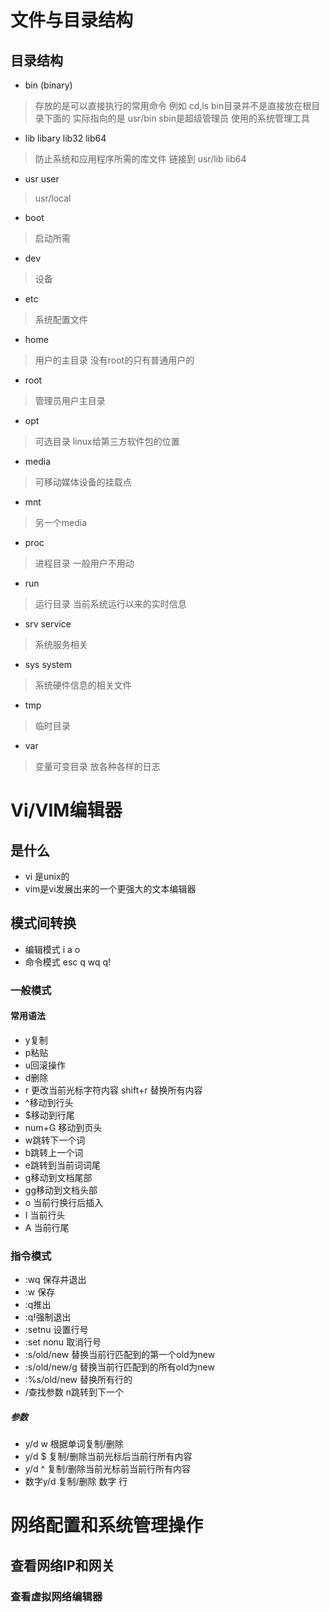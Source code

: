 # 文件与目录结构
## 目录结构

- bin (binary) 
> 存放的是可以直接执行的常用命令 例如 cd,ls
> bin目录并不是直接放在根目录下面的 实际指向的是 usr/bin
> sbin是超级管理员 使用的系统管理工具
- lib libary  lib32 lib64 
> 防止系统和应用程序所需的库文件
> 链接到 usr/lib  lib64
- usr  user
> usr/local
- boot 
> 启动所需
- dev 
> 设备
- etc
>系统配置文件
- home
> 用户的主目录 没有root的只有普通用户的
- root
> 管理员用户主目录
- opt
> 可选目录 linux给第三方软件包的位置
- media 
> 可移动媒体设备的挂载点
- mnt
> 另一个media
- proc
> 进程目录 一般用户不用动
- run
> 运行目录 当前系统运行以来的实时信息
- srv service
> 系统服务相关
- sys system
> 系统硬件信息的相关文件
- tmp
> 临时目录
- var
> 变量可变目录 放各种各样的日志

# Vi/VIM编辑器
## 是什么
- vi 是unix的
- vim是vi发展出来的一个更强大的文本编辑器
## 模式间转换
- 编辑模式 i a o
- 命令模式 esc q wq q!

### 一般模式
#### 常用语法
- y复制
- p粘贴
- u回滚操作
- d删除
- r 更改当前光标字符内容  shift+r 替换所有内容
- ^移动到行头
- $移动到行尾
- num+G 移动到页头
- w跳转下一个词
- b跳转上一个词
- e跳转到当前词词尾
- g移动到文档尾部
- gg移动到文档头部
- o 当前行换行后插入
- I 当前行头
- A 当前行尾
### 指令模式
- :wq 保存并退出
- :w 保存
- :q推出
- :q!强制退出
- :setnu 设置行号
- :set nonu 取消行号
- :s/old/new 替换当前行匹配到的第一个old为new
- :s/old/new/g 替换当前行匹配到的所有old为new
- :%s/old/new  替换所有行的
- /查找参数  n跳转到下一个
##### 参数  
- y/d w 根据单词复制/删除
- y/d $ 复制/删除当前光标后当前行所有内容
- y/d ^ 复制/删除当前光标前当前行所有内容
- 数字y/d 复制/删除 数字 行
# 网络配置和系统管理操作
## 查看网络IP和网关
### 查看虚拟网络编辑器